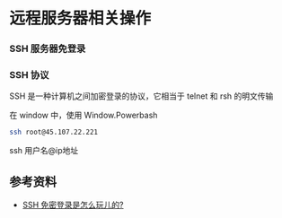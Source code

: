 # 远程服务器相关操作

### SSH 服务器免登录

### SSH 协议

SSH 是一种计算机之间加密登录的协议，它相当于 telnet 和 rsh 的明文传输



在 window 中，使用 Window.Powerbash

```bash
ssh root@45.107.22.221
```

ssh 用户名@ip地址









## 参考资料

-   [SSH 免密登录是怎么玩儿的?](https://zhuanlan.zhihu.com/p/28423720)
